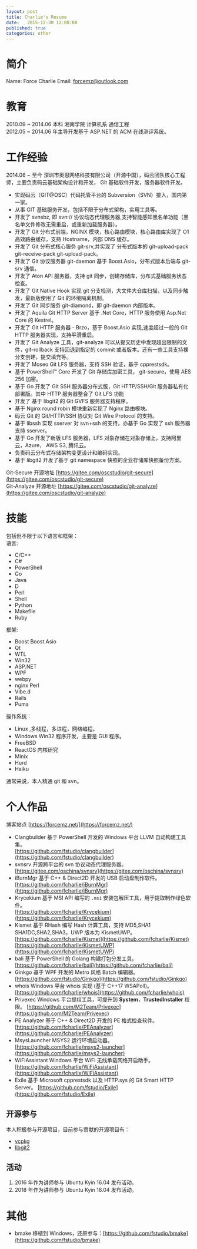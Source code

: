 ```yaml
---
layout: post
title: Charlie's Resume
date:   2015-12-30 12:00:00
published: true
categories: other
---
```



# 简介

Name: Force Charlie
Email: forcemz@outlook.com  


# 教育

2010.09 ~ 2014.06 本科 湘南学院 计算机系 通信工程  
2012.05 ~ 2014.06 年主导开发基于 ASP.NET 的 ACM 在线测评系统。

# 工作经验

2014.06 ~ 至今 深圳市奥思网络科技有限公司（开源中国），码云团队核心工程师，主要负责码云基础架构设计和开发，
Git 基础软件开发，服务器软件开发。

-   实现码云（GIT@OSC）代码托管平台的 Subversion（SVN）接入，国内第一家。
-   从事 GIT 基础服务开发，包括不限于分布式架构，实用工具等。
-   开发了 svnsbz, 即 svn:// 协议动态代理服务器,支持智能感知黑名单功能（黑名单文件修改无需重启，或重新加载服务器）。
-   开发了 Git 分布式前端，NGINX 模块，核心路由模块，核心路由库实现了 O1 高效路由缓存，支持 Hostname，内部 DNS 缓存。
-   开发了 Git 分布式核心服务 git-srv,并实现了 分布式版本的 git-upload-pack git-receive-pack git-upload-pack。
-   开发了 Git 协议服务器 git-daemon 基于 Boost.Asio，分布式版本后端与 git-srv 通信。
-   开发了 Aton API 服务器，支持 git 同步，创建存储库，分布式基础服务状态检查。
-   开发了 Git Native Hook 实现 git 分支检测，大文件大仓库扫描，以及同步触发，最新版使用了 Git 的环境隔离机制。
-   开发了 Git 同步服务 git-diamond，即 git-daemon 内部版本。
-   开发了 Aquila Git HTTP Server 基于 .Net Core，HTTP 服务使用 Asp.Net Core 的 Kestrel。
-   开发了 Git HTTP 服务器 - Brzo，基于 Boost.Asio 实现,速度超过一般的 Git HTTP 服务器实现，支持平滑重启。
-   开发了 Git Analyze 工具，git-analyze 可以从提交历史中发现超出限制的文件，git-rollback 支持回退到指定的 commit 或者版本。还有一些工具支持裸分支创建，提交填充等。
-   开发了 Moseo Git LFS 服务器，支持 SSH 验证，基于 cpprestsdk。
-   基于 PowerShell­™ Core 开发了 Git 存储库加密工具， git-secure，使用 AES 256 加密。 
-   基于 Go 开发了 Git SSH 服务器分布式版，Git HTTP/SSH/Git 服务器私有化部署版。其中 HTTP 服务器整合了 Git LFS 功能
-   开发了 基于 libgit2 的 Git GVFS 服务器支持程序。
-   基于 Nginx round robin 模块重新实现了 Nginx 路由模块。
-   码云 Git 的 Git/HTTP/SSH 协议对 Git Wire Protocol 的支持。
-   基于 libssh 实现 sserver 对 svn+ssh 的支持，亦基于 Go 实现了 ssh 服务器支持 sserver。
-   基于 Go 开发了新版 LFS 服务器，LFS 对象存储在对象存储上，支持阿里云，Azure， AWS S3, 腾讯云。
-   负责码云分布式存储架构变更设计和编码实现。
-   基于 libgit2 开发了基于 git namespace 快照的企业存储库快照备份方案。

Git-Secure 开源地址 [https://gitee.com/oscstudio/git-secure](https://gitee.com/oscstudio/git-secure)  
Git-Analyze 开源地址 [https://gitee.com/oscstudio/git-analyze](https://gitee.com/oscstudio/git-analyze)


# 技能

包括但不限于以下语言和框架：  
语言:

- C/C++
- C#
- PowerShell
- Go
- Java
- D
- Perl
- Shell
- Python
- Makefile
- Ruby



框架:

- Boost Boost.Asio
- Qt  
- WTL
- Win32  
- ASP.NET
- WPF
- webpy
- nginx Perl
- Vibe.d
- Rails  
- Puma  

 操作系统：

- Linux ,多线程，多进程，网络编程。
- Windows Win32 程序开发，主要是 GUI 程序。  
- FreeBSD
- ReactOS 内核研究
- Minix  
- Hurd  
- Haiku  


通常来说，本人精通 git 和 svn。  


# 个人作品

博客站点 [https://forcemz.net/](https://forcemz.net/)

-   Clangbuilder 基于 PowerShell 开发的 Windows 平台 LLVM 自动构建工具集。  
   [https://github.com/fstudio/clangbuilder](https://github.com/fstudio/clangbuilder)
-   svnsrv 开源跨平台的 svn 协议动态代理服务器。  
   [https://gitee.com/oschina/svnsrv](https://gitee.com/oschina/svnsrv)
-   iBurnMgr 基于 C++ & Direct2D 开发的 USB 启动盘制作软件。  
   [https://github.com/fcharlie/iBurnMgr](https://github.com/fcharlie/iBurnMgr)
-   Krycekium 基于 MSI API 编写的 `.msi` 安装包解压工具，用于提取制作绿色软件。   
   [https://github.com/fcharlie/Krycekium](https://github.com/fcharlie/Krycekium)
-   Kismet 基于 RHash 编写 Hash 计算工具，支持 MD5,SHA1 SHA1DC,SHA2,SHA3，UWP 版本为 KismetUWP。   
   [https://github.com/fcharlie/Kismet](https://github.com/fcharlie/Kismet)   
   [https://github.com/fcharlie/KismetUWP](https://github.com/fcharlie/KismetUWP)   
-   bali 基于 PowerShell 的 Golang 构建打包分发工具。   
   [https://github.com/fcharlie/bali](https://github.com/fcharlie/bali)   
-   Ginkgo 基于 WPF 开发的 Metro 风格 Batch 编辑器。  
   [https://github.com/fstudio/Ginkgo](https://github.com/fstudio/Ginkgo)
-   whois Windows 平台 whois 实现 (基于 C++17 WSAPoll)。   
   [https://github.com/fcharlie/whois](https://github.com/fcharlie/whois)
-   Privexec Windows 平台提权工具，可提升到 **System**，**TrustedInstaller** 权限。
   [https://github.com/M2Team/Privexec](https://github.com/M2Team/Privexec)
-   PE Analyzer 基于 C++ & Direct2D 开发的 PE 格式检查软件。  
   [https://github.com/fcharlie/PEAnalyzer](https://github.com/fcharlie/PEAnalyzer)
-   MsysLauncher MSYS2 运行环境启动器。  
   [https://github.com/fcharlie/msys2-launcher](https://github.com/fcharlie/msys2-launcher)
-   WiFiAssistant Windows 平台 WiFi 无线承载网络开启助手。  
   [https://github.com/fcharlie/WiFiAssistant](https://github.com/fcharlie/WiFiAssistant)
-   Exile 基于 Microsoft cpprestsdk 以及 HTTP.sys 的 Git Smart HTTP Server。
   [https://github.com/fstudio/Exile](https://github.com/fstudio/Exile)

## 开源参与

本人积极参与开源项目，目前参与贡献的开源项目有：

+   [vcpkg](https://github.com/Microsoft/vcpkg/commits?author=fcharlie)
+   [libgit2](https://github.com/libgit2/libgit2/commits?author=fcharlie)

## 活动

1.   2016 年作为讲师参与 Ubuntu Kyin 16.04 发布活动。
2.   2018 年作为讲师参与 Ubuntu Kyin 18.04 发布活动。

# 其他

- bmake 移植到 Windows，还原参与：[https://github.com/fstudio/bmake](https://github.com/fstudio/bmake)   
